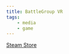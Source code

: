 ```yaml
---
title: BattleGroup VR
tags:
    - media
    - game
---
```


[Steam Store](https://store.steampowered.com/app/1178780/BattleGroupVR/)